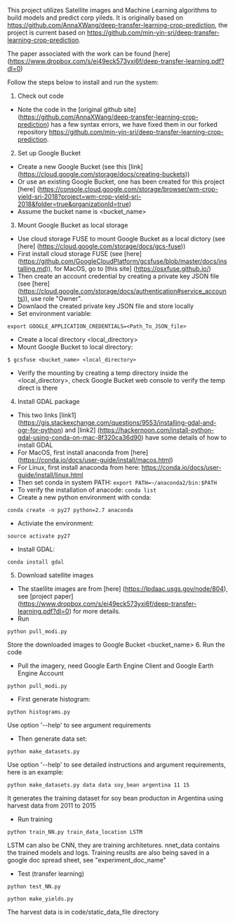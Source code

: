 This project utilizes Satellite images and Machine Learning algorithms to build models and predict corp yileds. It is originally based on https://github.com/AnnaXWang/deep-transfer-learning-crop-prediction, the project is current based on https://github.com/min-yin-sri/deep-transfer-learning-crop-prediction. 

The paper associated with the work can be found [here] (https://www.dropbox.com/s/ei49eck573yxi6f/deep-transfer-learning.pdf?dl=0)

Follow the steps below to install and run the system:

1. Check out code
  * Note the code in the [original github site] (https://github.com/AnnaXWang/deep-transfer-learning-crop-prediction) has a few syntax errors, we have fixed them in our forked repository https://github.com/min-yin-sri/deep-transfer-learning-crop-prediction.
2. Set up Google Bucket
  * Create a new Google Bucket (see this [link] (https://cloud.google.com/storage/docs/creating-buckets))
  * Or use an existing Google Bucket, one has been created for this project [here] (https://console.cloud.google.com/storage/browser/wm-crop-yield-sri-2018?project=wm-crop-yield-sri-2018&folder=true&organizationId=true)
  * Assume the bucket name is \<bucket_name>
3. Mount Google Bucket as local storage
  * Use cloud storage FUSE to mount Google Bucket as a local dictory (see [here] (https://cloud.google.com/storage/docs/gcs-fuse))
  * First install cloud storage FUSE (see [here] (https://github.com/GoogleCloudPlatform/gcsfuse/blob/master/docs/installing.md)), for MacOS, go to [this site] (https://osxfuse.github.io/)
  * Then create an account credential by creating a private key JSON file (see [here] (https://cloud.google.com/storage/docs/authentication#service_accounts)), use role "Owner".
  * Downlaod the created private key JSON file and store locally
  * Set environment variable: 
  ```
  export GOOGLE_APPLICATION_CREDENTIALS=<Path_To_JSON_file>
  ```
  * Create a local directory \<local_directory>
  * Mount Google Bucket to local directory:
  ```
  $ gcsfuse <bucket_name> <local_directory>
  ```
  * Verify the mounting by creating a temp directory inside the \<local_directory>, check Google Bucket web console to verify the temp direct is there
4. Install GDAL package
  * This two links [link1] (https://gis.stackexchange.com/questions/9553/installing-gdal-and-ogr-for-python) and [link2] (https://hackernoon.com/install-python-gdal-using-conda-on-mac-8f320ca36d90) have some details of how to install GDAL
  * For MacOS, first install anaconda from [here] (https://conda.io/docs/user-guide/install/macos.html)
  * For Linux, first install anaconda from here: https://conda.io/docs/user-guide/install/linux.html
  * Then set conda in system PATH: ```export PATH=~/anaconda2/bin:$PATH```
  * To verify the installation of anacode: ```conda list```
  * Create a new python environment with conda:
  ```
  conda create -n py27 python=2.7 anaconda
  ```
  * Activiate the environment:
  ```
  source activate py27
  ```
  * Install GDAL:
  ```
  conda install gdal
  ```
5. Download satellite images 
  * The staellite images are from [here] (https://lpdaac.usgs.gov/node/804), see [project paper] (https://www.dropbox.com/s/ei49eck573yxi6f/deep-transfer-learning.pdf?dl=0) for more details.
  * Run
  ```
  python pull_modi.py
  ```
  Store the downloaded images to Google Bucket \<bucket_name>
6. Run the code
  * Pull the imagery, need Google Earth Engine Client and Google Earth Engine Account
  ```
  python pull_modi.py
  ```
  * First generate histogram:
  ```
  python histograms.py
  ```
  Use option '--help' to see argument requirements
  * Then generate data set:
  ```
  python make_datasets.py
  ```
  Use option '--help' to see detailed instructions and argument requirements, here is an example:
  ```
  python make_datasets.py data data soy_bean argentina 11 15
  ```
  It generates the training dataset for soy bean producton in Argentina using harvest data from 2011 to 2015
  * Run training
  ```
  python train_NN.py train_data_location LSTM 
  ```
  LSTM can also be CNN, they are training architetures.
  nnet_data contains the trained models and logs.
  Training reuslts are also being saved in a google doc spread sheet, see "experiment_doc_name"
  * Test (transfer learning)
  ```
  python test_NN.py
  ```
  ```
  python make_yields.py
  ```
  The harvest data is in code/static_data_file directory
